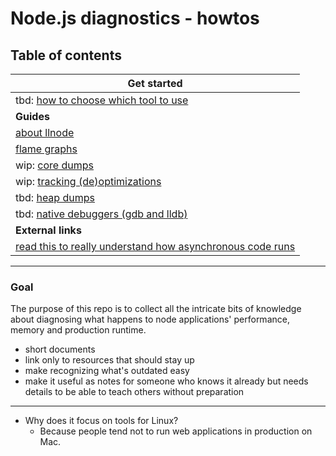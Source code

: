 # Node.js diagnostics - howtos


## Table of contents

| Get started |
| --- |
| tbd: [how to choose which tool to use](tbd.md) |
|**Guides**|
| [about llnode](llnode.md) |
| [flame graphs](flame-graphs.md) |
| wip: [core dumps](core-dumps.md) |
| wip: [tracking (de)optimizations](optimizations.md) |
| tbd: [heap dumps](tbd.md) |
| tbd: [native debuggers (gdb and lldb)](tbd.md) |
| **External links** |
| [read this to really understand how asynchronous code runs](https://nodejs.org/en/docs/guides/event-loop-timers-and-nexttick/) |

----
### Goal

The purpose of this repo is to collect all the intricate bits of knowledge about diagnosing what happens to node applications' performance, memory and production runtime.

- short documents
- link only to resources that should stay up
- make recognizing what's outdated easy
- make it useful as notes for someone who knows it already but needs details to be able to teach others without preparation

---


- Why does it focus on tools for Linux?
  - Because people tend not to run web applications in production on Mac.
